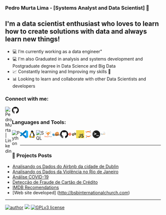 ### Pedro Murta Lima - [Systems Analyst and Data Scientist] 👋

## I'm a data scientist enthusiast who loves to learn how to create solutions with data and always learn new things!

- 💻 I’m currently working as a data engineer"
- 💻 I'm also Graduated in analysis and systems development and Postgraduate degree in Data Science and Big Data
- 📈 Constantly learning and Improving my skills 🤣
- 📊 Looking to learn and collaborate with other Data Scientists and developers 

### Connect with me:

[<img align="left"  width="22px" alt="Pedro Murta | Linkedin" src="https://cdn.jsdelivr.net/npm/simple-icons@3.4.0/icons/linkedin.svg" />](https://www.linkedin.com/in/pedro-murta/)

[<img align="left" alt="Pedro Murta | github" width="22px" src="https://raw.githubusercontent.com/github/explore/78df643247d429f6cc873026c0622819ad797942/topics/github/github.png" />](https://github.com/PedroMurta)


<br />

### Languages and Tools:

<img align="left" alt="Python" width="26px" src="https://cdn.jsdelivr.net/npm/simple-icons@3.4.0/icons/python.svg" />

<img align="left" alt="VScode" width="26px" src="https://raw.githubusercontent.com/github/explore/80688e429a7d4ef2fca1e82350fe8e3517d3494d/topics/visual-studio-code/visual-studio-code.png" />

<img align="left" alt="Linux" width="26px" src="https://raw.githubusercontent.com/github/explore/80688e429a7d4ef2fca1e82350fe8e3517d3494d/topics/linux/linux.png" />

<img align="left" alt="SQL" width="26px" src="https://cdn.jsdelivr.net/npm/simple-icons@3.4.0/icons/postgresql.svg" />

<img align="left" alt="TensorFlow" width="26px" src="https://raw.githubusercontent.com/github/explore/80688e429a7d4ef2fca1e82350fe8e3517d3494d/topics/tensorflow/tensorflow.png" />

<img align="left" alt="Scikit-Learn" width="26px" src="https://raw.githubusercontent.com/github/explore/80688e429a7d4ef2fca1e82350fe8e3517d3494d/topics/scikit-learn/scikit-learn.png" />

<img align="left" alt="GitHub" width="26px" src="https://raw.githubusercontent.com/github/explore/78df643247d429f6cc873026c0622819ad797942/topics/github/github.png" />

<img align="left" alt="Git" width="26px" src="https://raw.githubusercontent.com/github/explore/80688e429a7d4ef2fca1e82350fe8e3517d3494d/topics/git/git.png" />

<img align="left" alt="JavaScript" width="26px" src="https://raw.githubusercontent.com/github/explore/80688e429a7d4ef2fca1e82350fe8e3517d3494d/topics/javascript/javascript.png" />

<img align="left" alt="Jupyter" width="26px" src="https://raw.githubusercontent.com/github/explore/80688e429a7d4ef2fca1e82350fe8e3517d3494d/topics/jupyter-notebook/jupyter-notebook.png"/>

<img align="left" alt="Terminal" width="26px" src="https://raw.githubusercontent.com/github/explore/80688e429a7d4ef2fca1e82350fe8e3517d3494d/topics/terminal/terminal.png" />

<img align="left" height="20" src="https://raw.githubusercontent.com/github/explore/80688e429a7d4ef2fca1e82350fe8e3517d3494d/topics/mysql/mysql.png"> 
<br />
<br />


---

### 📕 Projects Posts

<!-- BLOG-POST-LIST:START -->
* [Analisando os Dados do Airbnb da cidade de Dublin](https://bit.ly/2XyjFfs) 
* [Analisando os Dados da Violência no Rio de Janeiro](https://bit.ly/2ziAUbj)
* [Análise COVID-19](https://bityli.com/iz89W)
* [Detecção de Fraude de Cartão de Crédito](https://bit.ly/2YqrPqy) 
* [IMDB Recomendations](https://colab.research.google.com/github/PedroMurta/Projetos-Data-Science/blob/master/IMDB_Series.ipynb)
* [Web site developed] (http://bsbinternationalchurch.com)



<!-- BLOG-POST-LIST:END -->

---

[linkedin]: linkedin.com/in/pedro-murta


[![author](https://img.shields.io/badge/author-pedromurta-red.svg)](https://www.linkedin.com/in/pedro-murta/) [![](https://img.shields.io/badge/python-3.7+-blue.svg)](https://www.python.org/downloads/release/python-365/) [![GPLv3 license](https://img.shields.io/badge/License-GPLv3-blue.svg)](http://perso.crans.org/besson/LICENSE.html) 
